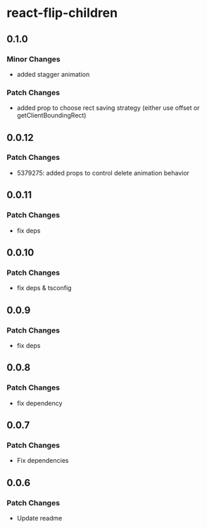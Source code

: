 # react-flip-children

## 0.1.0

### Minor Changes

- added stagger animation

### Patch Changes

- added prop to choose rect saving strategy (either use offset or getClientBoundingRect)

## 0.0.12

### Patch Changes

- 5379275: added props to control delete animation behavior

## 0.0.11

### Patch Changes

- fix deps

## 0.0.10

### Patch Changes

- fix deps & tsconfig

## 0.0.9

### Patch Changes

- fix deps

## 0.0.8

### Patch Changes

- fix dependency

## 0.0.7

### Patch Changes

- Fix dependencies

## 0.0.6

### Patch Changes

- Update readme
